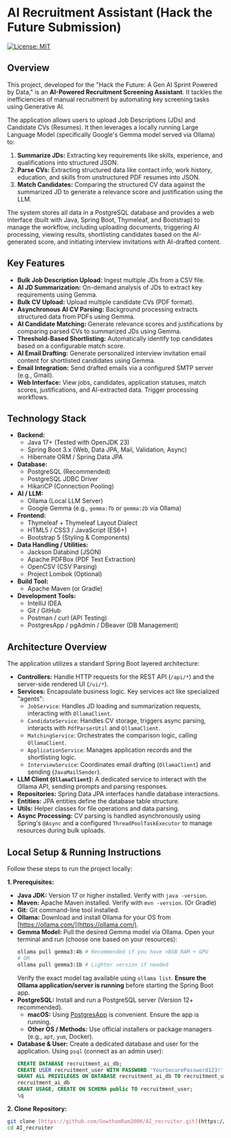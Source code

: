 # AI Recruitment Assistant (Hack the Future Submission)

[![License: MIT](https://img.shields.io/badge/License-MIT-yellow.svg)](https://opensource.org/licenses/MIT)

## Overview

This project, developed for the "Hack the Future: A Gen AI Sprint Powered by Data," is an **AI-Powered Recruitment Screening Assistant**. It tackles the inefficiencies of manual recruitment by automating key screening tasks using Generative AI.

The application allows users to upload Job Descriptions (JDs) and Candidate CVs (Resumes). It then leverages a locally running Large Language Model (specifically Google's Gemma model served via Ollama) to:

1.  **Summarize JDs:** Extracting key requirements like skills, experience, and qualifications into structured JSON.
2.  **Parse CVs:** Extracting structured data like contact info, work history, education, and skills from unstructured PDF resumes into JSON.
3.  **Match Candidates:** Comparing the structured CV data against the summarized JD to generate a relevance score and justification using the LLM.

The system stores all data in a PostgreSQL database and provides a web interface (built with Java, Spring Boot, Thymeleaf, and Bootstrap) to manage the workflow, including uploading documents, triggering AI processing, viewing results, shortlisting candidates based on the AI-generated score, and initiating interview invitations with AI-drafted content.

## Key Features

* **Bulk Job Description Upload:** Ingest multiple JDs from a CSV file.
* **AI JD Summarization:** On-demand analysis of JDs to extract key requirements using Gemma.
* **Bulk CV Upload:** Upload multiple candidate CVs (PDF format).
* **Asynchronous AI CV Parsing:** Background processing extracts structured data from PDFs using Gemma.
* **AI Candidate Matching:** Generate relevance scores and justifications by comparing parsed CVs to summarized JDs using Gemma.
* **Threshold-Based Shortlisting:** Automatically identify top candidates based on a configurable match score.
* **AI Email Drafting:** Generate personalized interview invitation email content for shortlisted candidates using Gemma.
* **Email Integration:** Send drafted emails via a configured SMTP server (e.g., Gmail).
* **Web Interface:** View jobs, candidates, application statuses, match scores, justifications, and AI-extracted data. Trigger processing workflows.

## Technology Stack

* **Backend:**
    * Java 17+ (Tested with OpenJDK 23)
    * Spring Boot 3.x (Web, Data JPA, Mail, Validation, Async)
    * Hibernate ORM / Spring Data JPA
* **Database:**
    * PostgreSQL (Recommended)
    * PostgreSQL JDBC Driver
    * HikariCP (Connection Pooling)
* **AI / LLM:**
    * Ollama (Local LLM Server)
    * Google Gemma (e.g., `gemma:7b` or `gemma:2b` via Ollama)
* **Frontend:**
    * Thymeleaf + Thymeleaf Layout Dialect
    * HTML5 / CSS3 / JavaScript (ES6+)
    * Bootstrap 5 (Styling & Components)
* **Data Handling / Utilities:**
    * Jackson Databind (JSON)
    * Apache PDFBox (PDF Text Extraction)
    * OpenCSV (CSV Parsing)
    * Project Lombok (Optional)
* **Build Tool:**
    * Apache Maven (or Gradle)
* **Development Tools:**
    * IntelliJ IDEA
    * Git / GitHub
    * Postman / curl (API Testing)
    * PostgresApp / pgAdmin / DBeaver (DB Management)

## Architecture Overview

The application utilizes a standard Spring Boot layered architecture:

* **Controllers:** Handle HTTP requests for the REST API (`/api/*`) and the server-side rendered UI (`/ui/*`).
* **Services:** Encapsulate business logic. Key services act like specialized "agents":
    * `JobService`: Handles JD loading and summarization requests, interacting with `OllamaClient`.
    * `CandidateService`: Handles CV storage, triggers async parsing, interacts with `PdfParserUtil` and `OllamaClient`.
    * `MatchingService`: Orchestrates the comparison logic, calling `OllamaClient`.
    * `ApplicationService`: Manages application records and the shortlisting logic.
    * `InterviewService`: Coordinates email drafting (`OllamaClient`) and sending (`JavaMailSender`).
* **LLM Client (`OllamaClient`):** A dedicated service to interact with the Ollama API, sending prompts and parsing responses.
* **Repositories:** Spring Data JPA interfaces handle database interactions.
* **Entities:** JPA entities define the database table structure.
* **Utils:** Helper classes for file operations and data parsing.
* **Async Processing:** CV parsing is handled asynchronously using Spring's `@Async` and a configured `ThreadPoolTaskExecutor` to manage resources during bulk uploads.

## Local Setup & Running Instructions

Follow these steps to run the project locally:

**1. Prerequisites:**

* **Java JDK:** Version 17 or higher installed. Verify with `java -version`.
* **Maven:** Apache Maven installed. Verify with `mvn -version`. (Or Gradle)
* **Git:** Git command-line tool installed.
* **Ollama:** Download and install Ollama for your OS from [https://ollama.com/](https://ollama.com/).
* **Gemma Model:** Pull the desired Gemma model via Ollama. Open your terminal and run (choose one based on your resources):
    ```bash
    ollama pull gemma3:4b # Recommended if you have >8GB RAM + GPU
    # OR
    ollama pull gemma3:1b # Lighter version if needed
    ```
    Verify the exact model tag available using `ollama list`. **Ensure the Ollama application/server is running** before starting the Spring Boot app.
* **PostgreSQL:** Install and run a PostgreSQL server (Version 12+ recommended).
    * **macOS:** Using [PostgresApp](https://postgresapp.com/) is convenient. Ensure the app is running.
    * **Other OS / Methods:** Use official installers or package managers (e.g., `apt`, `yum`, Docker).
* **Database & User:** Create a dedicated database and user for the application. Using `psql` (connect as an admin user):
    ```sql
    CREATE DATABASE recruitment_ai_db;
    CREATE USER recruitment_user WITH PASSWORD 'YourSecurePassword123!';
    GRANT ALL PRIVILEGES ON DATABASE recruitment_ai_db TO recruitment_user;
    recruitment_ai_db 
    GRANT USAGE, CREATE ON SCHEMA public TO recruitment_user;
    \q
    ```

**2. Clone Repository:**

```bash
git clone [https://github.com/GowthamRam2000/AI_recruiter.git](https://github.com/GowthamRam2000/AI_recruiter.git)
cd AI_recruiter
